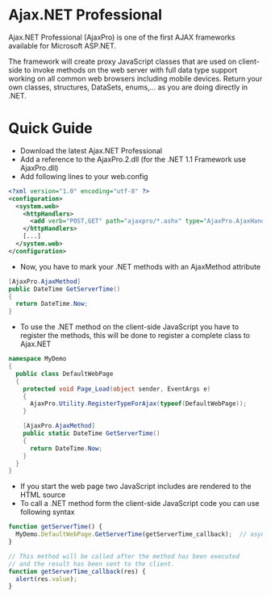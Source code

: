 # Ajax.NET Professional

Ajax.NET Professional (AjaxPro) is one of the first AJAX frameworks available for Microsoft ASP.NET.

The framework will create proxy JavaScript classes that are used on client-side to invoke methods on the web server with full data type support working on all common web browsers including mobile devices. Return your own classes, structures, DataSets, enums,... as you are doing directly in .NET.

# Quick Guide

- Download the latest Ajax.NET Professional
- Add a reference to the AjaxPro.2.dll (for the .NET 1.1 Framework use AjaxPro.dll)
- Add following lines to your web.config

```XML
<?xml version="1.0" encoding="utf-8" ?>
<configuration>
  <system.web>
    <httpHandlers>
      <add verb="POST,GET" path="ajaxpro/*.ashx" type="AjaxPro.AjaxHandlerFactory, AjaxPro"/>
    </httpHandlers>
    [...]
  </system.web>
</configuration>
```

- Now, you have to mark your .NET methods with an AjaxMethod attribute

```C#
[AjaxPro.AjaxMethod]
public DateTime GetServerTime()
{
  return DateTime.Now;
}
```

- To use the .NET method on the client-side JavaScript you have to register the methods, this will be done to register a complete class to Ajax.NET

```C#
namespace MyDemo
{
  public class DefaultWebPage
  {
    protected void Page_Load(object sender, EventArgs e)
    {
      AjaxPro.Utility.RegisterTypeForAjax(typeof(DefaultWebPage));
    }

    [AjaxPro.AjaxMethod]
    public static DateTime GetServerTime()
    {
      return DateTime.Now;
    }
  }
}
```

- If you start the web page two JavaScript includes are rendered to the HTML source
- To call a .NET method form the client-side JavaScript code you can use following syntax

```JavaScript
function getServerTime() {
  MyDemo.DefaultWebPage.GetServerTime(getServerTime_callback);  // asynchronous call
}

// This method will be called after the method has been executed
// and the result has been sent to the client.
function getServerTime_callback(res) {
  alert(res.value);
}
```
